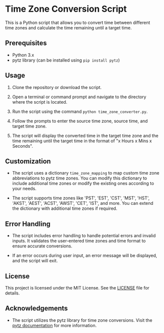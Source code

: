 # Time Zone Conversion Script

This is a Python script that allows you to convert time between different time zones and calculate the time remaining until a target time.

## Prerequisites

- Python 3.x
- pytz library (can be installed using `pip install pytz`)

## Usage

1. Clone the repository or download the script.

2. Open a terminal or command prompt and navigate to the directory where the script is located.

3. Run the script using the command `python time_zone_converter.py`.

4. Follow the prompts to enter the source time zone, source time, and target time zone.

5. The script will display the converted time in the target time zone and the time remaining until the target time in the format of "x Hours x Mins x Seconds".

## Customization

- The script uses a dictionary `time_zone_mapping` to map custom time zone abbreviations to pytz time zones. You can modify this dictionary to include additional time zones or modify the existing ones according to your needs.

- The script supports time zones like 'PST', 'EST', 'CST', 'MST', 'HST', 'AKST', 'AEST', 'ACST', 'AWST', 'CET', 'IST', and more. You can extend the dictionary with additional time zones if required.

## Error Handling

- The script includes error handling to handle potential errors and invalid inputs. It validates the user-entered time zones and time format to ensure accurate conversions.

- If an error occurs during user input, an error message will be displayed, and the script will exit.

## License

This project is licensed under the MIT License. See the [LICENSE](LICENSE) file for details.

## Acknowledgements

- The script utilizes the pytz library for time zone conversions. Visit the [pytz documentation](https://pypi.org/project/pytz/) for more information.


